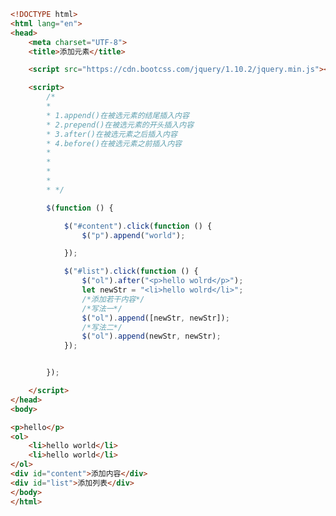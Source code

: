 
<BlogInfo id="319" title="17.添加元素" author="白日梦想猿" pv=0 read_times=0 pre_cost_time="0分52秒" category="jQuery学习" tag_list="['jQuery学习']" create_time="2021.09.24 16:45:41" update_time="2021.09.24 17:00:56" />

```html
<!DOCTYPE html>
<html lang="en">
<head>
    <meta charset="UTF-8">
    <title>添加元素</title>

    <script src="https://cdn.bootcss.com/jquery/1.10.2/jquery.min.js"></script>

    <script>
        /*
        *
        * 1.append()在被选元素的结尾插入内容
        * 2.prepend()在被选元素的开头插入内容
        * 3.after()在被选元素之后插入内容
        * 4.before()在被选元素之前插入内容
        *
        *
        *
        *
        * */

        $(function () {

            $("#content").click(function () {
                $("p").append("world");

            });

            $("#list").click(function () {
                $("ol").after("<p>hello wolrd</p>");
                let newStr = "<li>hello wolrd</li>";
                /*添加若干内容*/
                /*写法一*/
                $("ol").append([newStr, newStr]);
                /*写法二*/
                $("ol").append(newStr, newStr);
            });


        });

    </script>
</head>
<body>

<p>hello</p>
<ol>
    <li>hello world</li>
    <li>hello world</li>
</ol>
<div id="content">添加内容</div>
<div id="list">添加列表</div>
</body>
</html>
```
